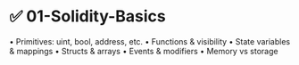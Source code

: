 # ✅ 01-Solidity-Basics

 • Primitives: uint, bool, address, etc.
 • Functions & visibility
 • State variables & mappings
 • Structs & arrays
 • Events & modifiers
 • Memory vs storage

